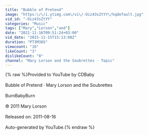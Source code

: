 ```yaml
---
title: "Bubble of Pretend"
image: "https:\/\/i.ytimg.com\/vi\/-Oiz43sZtYY\/hqdefault.jpg"
vid_id: "-Oiz43sZtYY"
categories: "Music"
tags: ["Mary","Lorson","and"]
date: "2021-11-16T09:51:24+03:00"
vid_date: "2015-11-15T15:13:08Z"
duration: "PT3M38S"
viewcount: "16"
likeCount: "3"
dislikeCount: "0"
channel: "Mary Lorson and the Soubrettes - Topic"
---
```

{% raw %}Provided to YouTube by CDBaby<br /><br />Bubble of Pretend · Mary Lorson and the Soubrettes<br /><br />BurnBabyBurn<br /><br />℗ 2011 Mary Lorson<br /><br />Released on: 2011-08-16<br /><br />Auto-generated by YouTube.{% endraw %}
